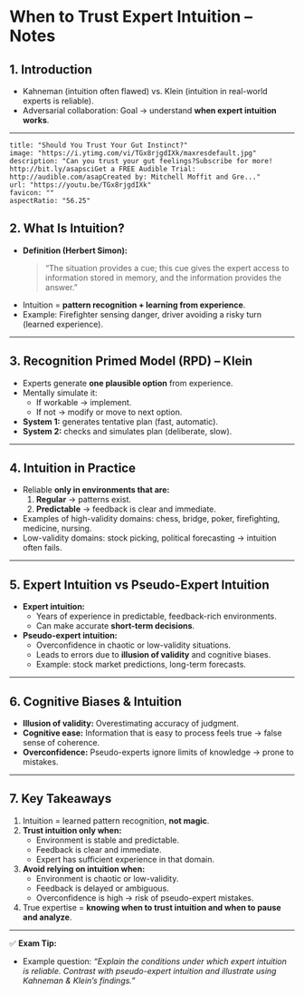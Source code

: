 # When to Trust Expert Intuition – Notes

## 1. Introduction

- Kahneman (intuition often flawed) vs. Klein (intuition in real-world experts is reliable).
- Adversarial collaboration: Goal → understand **when expert intuition works**.

---
```embed
title: "Should You Trust Your Gut Instinct?"
image: "https://i.ytimg.com/vi/TGx8rjgdIXk/maxresdefault.jpg"
description: "Can you trust your gut feelings?Subscribe for more! http://bit.ly/asapsciGet a FREE Audible Trial: http://audible.com/asapCreated by: Mitchell Moffit and Gre..."
url: "https://youtu.be/TGx8rjgdIXk"
favicon: ""
aspectRatio: "56.25"
```

## 2. What Is Intuition?

- **Definition (Herbert Simon):**
    > “The situation provides a cue; this cue gives the expert access to information stored in memory, and the information provides the answer.”
- Intuition = **pattern recognition + learning from experience**.
- Example: Firefighter sensing danger, driver avoiding a risky turn (learned experience).

---

## 3. Recognition Primed Model (RPD) – Klein

- Experts generate **one plausible option** from experience.
- Mentally simulate it:
    - If workable → implement.
    - If not → modify or move to next option.
- **System 1:** generates tentative plan (fast, automatic).
- **System 2:** checks and simulates plan (deliberate, slow).

---

## 4. Intuition in Practice

- Reliable **only in environments that are:**
    1. **Regular** → patterns exist.
    2. **Predictable** → feedback is clear and immediate.
- Examples of high-validity domains: chess, bridge, poker, firefighting, medicine, nursing.
- Low-validity domains: stock picking, political forecasting → intuition often fails.

---

## 5. Expert Intuition vs Pseudo-Expert Intuition

- **Expert intuition:**
    - Years of experience in predictable, feedback-rich environments.
    - Can make accurate **short-term decisions**.
- **Pseudo-expert intuition:**
    - Overconfidence in chaotic or low-validity situations.
    - Leads to errors due to **illusion of validity** and cognitive biases.
    - Example: stock market predictions, long-term forecasts.

---

## 6. Cognitive Biases & Intuition

- **Illusion of validity:** Overestimating accuracy of judgment.
- **Cognitive ease:** Information that is easy to process feels true → false sense of coherence.
- **Overconfidence:** Pseudo-experts ignore limits of knowledge → prone to mistakes.

---

## 7. Key Takeaways

1. Intuition = learned pattern recognition, **not magic**.
2. **Trust intuition only when:**
    - Environment is stable and predictable.
    - Feedback is clear and immediate.
    - Expert has sufficient experience in that domain.
3. **Avoid relying on intuition when:**
    - Environment is chaotic or low-validity.
    - Feedback is delayed or ambiguous.
    - Overconfidence is high → risk of pseudo-expert mistakes.
4. True expertise = **knowing when to trust intuition and when to pause and analyze**.

---

✅ **Exam Tip:**

- Example question: _“Explain the conditions under which expert intuition is reliable. Contrast with pseudo-expert intuition and illustrate using Kahneman & Klein’s findings.”_